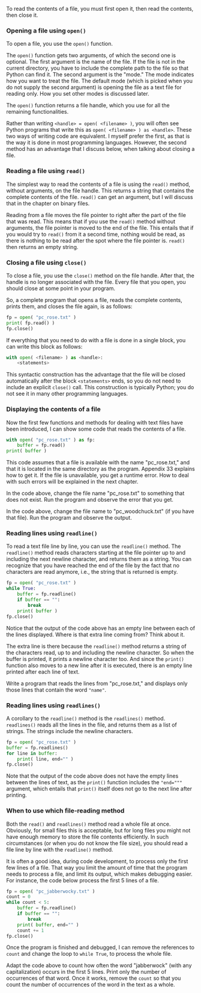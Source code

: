 To read the contents of a file, you must first open it, then read the
contents, then close it.

### Opening a file using `open()`

To open a file, you use the `open()` function.

The `open()` function gets two arguments, of which the second one is
optional. The first argument is the name of the file. If the file is not
in the current directory, you have to include the complete path to the
file so that Python can find it. The second argument is the "mode." The
mode indicates how you want to treat the file. The default mode (which
is picked when you do not supply the second argument) is opening the
file as a text file for reading only. How you set other modes is
discussed later.

The `open()` function returns a file handle, which you use for all the
remaining functionalities.

Rather than writing `<handle> = open( <filename> )`, you will often see
Python programs that write this as `open( <filename> ) as <handle>`.
These two ways of writing code are equivalent. I myself prefer the
first, as that is the way it is done in most programming languages.
However, the second method has an advantage that I discuss below, when
talking about closing a file.

### Reading a file using `read()`

The simplest way to read the contents of a file is using the `read()`
method, without arguments, on the file handle. This returns a string
that contains the complete contents of the file. `read()` can get an
argument, but I will discuss that in the chapter on binary files.

Reading from a file moves the file pointer to right after the part of
the file that was read. This means that if you use the `read()` method
without arguments, the file pointer is moved to the end of the file.
This entails that if you would try to `read()` from it a second time,
nothing would be read, as there is nothing to be read after the spot
where the file pointer is. `read()` then returns an empty string.

### Closing a file using `close()`

To close a file, you use the `close()` method on the file handle. After
that, the handle is no longer associated with the file. Every file that
you open, you should close at some point in your program.

So, a complete program that opens a file, reads the complete contents,
prints them, and closes the file again, is as follows:

```python
fp = open( "pc_rose.txt" )
print( fp.read() )
fp.close()
```

If everything that you need to do with a file is done in a single block,
you can write this block as follows:

```python
with open( <filename> ) as <handle>:
    <statements>
```

This syntactic construction has the advantage that the file will be
closed automatically after the block `<statements>` ends, so you do not
need to include an explicit `close()` call. This construction is
typically Python; you do not see it in many other programming languages.

### Displaying the contents of a file

Now the first few functions and methods for dealing with text files have
been introduced, I can show some code that reads the contents of a file.

```python
with open( "pc_rose.txt" ) as fp:
    buffer = fp.read()
print( buffer )
```

This code assumes that a file is available with the name "pc_rose.txt,"
and that it is located in the same directory as the program. Appendix
33
explains how to get it. If the file is unavailable, you get a runtime
error. How to deal with such errors will be explained in the next
chapter.

In the code above, change the file name "pc_rose.txt" to something that
does not exist. Run the program and observe the error that you get.

In the code above, change the file name to "pc_woodchuck.txt" (if you
have that file). Run the program and observe the output.

### Reading lines using `readline()`

To read a text file line by line, you can use the `readline()` method.
The `readline()` method reads characters starting at the file pointer up
to and including the next newline character, and returns them as a
string. You can recognize that you have reached the end of the file by
the fact that no characters are read anymore, i.e., the string that is
returned is empty.

```python
fp = open( "pc_rose.txt" )
while True:
    buffer = fp.readline()
    if buffer == "":
        break
    print( buffer )
fp.close()
```

Notice that the output of the code above has an empty line between each
of the lines displayed. Where is that extra line coming from? Think
about it.

The extra line is there because the `readline()` method returns a string
of the characters read, up to and including the newline character. So
when the buffer is printed, it prints a newline character too. And since
the `print()` function also moves to a new line after it is executed,
there is an empty line printed after each line of text.

Write a program that reads the lines from "pc_rose.txt," and displays
only those lines that contain the word `"name"`.

### Reading lines using `readlines()`

A corollary to the `readline()` method is the `readlines()` method.
`readlines()` reads all the lines in the file, and returns them as a
list of strings. The strings include the newline characters.

```python
fp = open( "pc_rose.txt" )
buffer = fp.readlines()
for line in buffer:
    print( line, end="" )
fp.close()
```

Note that the output of the code above does not have the empty lines
between the lines of text, as the `print()` function includes the
`"end="""` argument, which entails that `print()` itself does not go to
the next line after printing.

### When to use which file-reading method

Both the `read()` and `readlines()` method read a whole file at once.
Obviously, for small files this is acceptable, but for long files you
might not have enough memory to store the file contents efficiently. In
such circumstances (or when you do not know the file size), you should
read a file line by line with the `readline()` method.

It is often a good idea, during code development, to process only the
first few lines of a file. That way you limit the amount of time that
the program needs to process a file, and limit its output, which makes
debugging easier. For instance, the code below process the first 5 lines
of a file.

```python
fp = open( "pc_jabberwocky.txt" )
count = 0
while count < 5:
    buffer = fp.readline()
    if buffer == "":
        break
    print( buffer, end="" )
    count += 1
fp.close()
```

Once the program is finished and debugged, I can remove the references
to `count` and change the loop to `while True`, to process the whole
file.

Adapt the code above to count how often the word "jabberwock" (with any
capitalization) occurs in the first 5 lines. Print only the number of
occurrences of that word. Once it works, remove the `count` so that you
count the number of occurrences of the word in the text as a whole.
